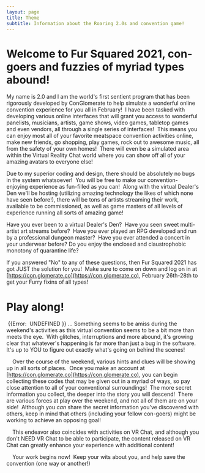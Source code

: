 ```yaml
---
layout: page
title: Theme
subtitle: Information about the Roaring 2.0s and convention game!
---
```


# Welcome to Fur Squared 2021, con-goers and fuzzies of myriad types abound\!

My name is 2.0 and I am the world's first sentient program that has been rigorously developed by ConGlomerate to help simulate a wonderful online convention experience for you all in February\! &nbsp;I have been tasked with developing various online interfaces that will grant you access to wonderful panelists, musicians, artists, game shows, video games, tabletop games and even vendors, all through a single series of interfaces\! &nbsp;This means you can enjoy most all of your favorite meatspace convention activities online, make new friends, go shopping, play games, rock out to awesome music, all from the safety of your own homes\! &nbsp;There will even be a simulated area within the Virtual Reality Chat world where you can show off all of your amazing avatars to everyone else\!

Due to my superior coding and design, there should be absolutely no bugs in the system whatsoever\! &nbsp;You will be free to make our convention-enjoying experience as fun-filled as you can\! &nbsp;Along with the virtual Dealer's Den we'll be hosting (utilizing amazing technology the likes of which none have seen before\!), there will be tons of artists streaming their work, available to be commissioned, as well as game masters of all levels of experience running all sorts of amazing game\!

Have you ever been to a virtual Dealer's Den? &nbsp;Have you seen sweet multi-artist art streams before? &nbsp;Have you ever played an RPG developed and run by a professional dungeon master? &nbsp;Have you ever attended a concert in your underwear before? Do you enjoy the enclosed and claustrophobic monotony of quarantine life?

If you answered "No" to any of these questions, then Fur Squared 2021 has got JUST the solution for you\! &nbsp;Make sure to come on down and log on in at [https://con.glomerate.co](https://con.glomerate.co), February 26th-28th to get your Furry fixins of all types\!

# Play along\!

&nbsp;{{Error:&nbsp; UNDEFINED }} ... Something seems to be amiss during the weekend's activities as this virtual convention seems to be a bit more than meets the eye.&nbsp; With glitches, interruptions and more abound, it's growing clear that whatever's happening is far more than just a bug in the software. It's up to YOU to figure out exactly what's going on behind the scenes\!

&nbsp; &nbsp; Over the course of the weekend, various hints and clues will be showing up in all sorts of places.&nbsp; Once you make an account at [https://con.glomerate.co](https://con.glomerate.co), you can begin collecting these codes that may be given out in a myriad of ways, so pay close attention to all of your conventional surroundings\!&nbsp; The more secret information you collect, the deeper into the story you will descend\!&nbsp; There are various forces at play over the weekend, and not all of them are on your side\!&nbsp; Although you *can* share the secret information you've discovered with others, keep in mind that others (including your fellow con-goers) might be working to achieve an opposing goal\!

&nbsp; &nbsp; This endeavor also coincides with activities on VR Chat, and although you don't NEED VR Chat to be able to participate, the content released on VR Chat can greatly enhance your experience with additional content\!

&nbsp; &nbsp; Your work begins now\!&nbsp; Keep your wits about you, and help save the convention (one way or another\!)
